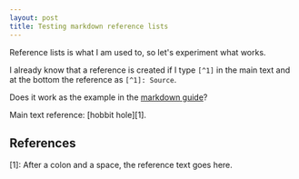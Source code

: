 ```yaml
---
layout: post
title: Testing markdown reference lists
---
```


Reference lists is what I am used to, so let's experiment what works.

I already know that a reference is created if I type `[^1]` in the main text and at the bottom the reference as `[^1]: Source`.

Does it work as the example in the [markdown guide](https://www.markdownguide.org/basic-syntax/#reference-style-links)?

Main text reference: [hobbit hole][1].

## References

[1]: After a colon and a space, the reference text goes here.
